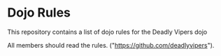 Dojo Rules
==========

This repository contains a list of dojo rules for the Deadly Vipers dojo

All members should read the rules. ("https://github.com/deadlyvipers").

